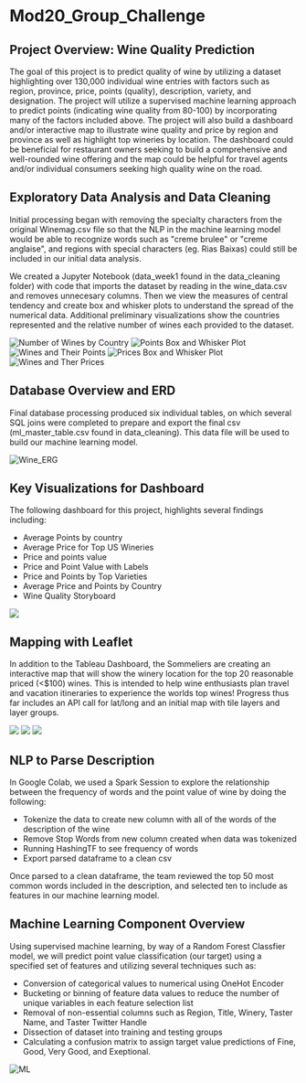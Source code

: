 # Mod20_Group_Challenge

## Project Overview: Wine Quality Prediction
The goal of this project is to predict quality of wine by utilizing a dataset highlighting over 130,000 individual wine entries with factors such as region, province, price, points (quality), description, variety, and designation. The project will utilize a supervised machine learning approach to predict points (indicating wine quality from 80-100) by incorporating many of the factors included above. The project will also build a dashboard and/or interactive map to illustrate wine quality and price by region and province as well as highlight top wineries by location. The dashboard could be beneficial for restaurant owners seeking to build a comprehensive and well-rounded wine offering and the map could be helpful for travel agents and/or individual consumers seeking high quality wine on the road.

## Exploratory Data Analysis and Data Cleaning
Initial processing began with removing the specialty characters from the original Winemag.csv file so that the NLP in the machine learning model would be able to recognize words such as "creme brulee" or "creme anglaise", and regions with special characters (eg. Rias Baixas) could still be included in our initial data analysis.

We created a Jupyter Notebook (data_week1 found in the data_cleaning folder) with code that imports the dataset by reading in the wine_data.csv and removes unnecesary columns. Then we view the measures of central tendency and create box and whisker plots to understand the spread of the numerical data. Additional preliminary visualizations show the countries represented and the relative number of wines each provided to the dataset.

![Number of Wines by Country](/Images/No_wines_by_co.png)
![Points Box and Whisker Plot](/Images/Points_baw.png)
![Wines and Their Points](/Images/Wines_and_points.png)
![Prices Box and Whisker Plot](/Images/Price_baw.png)
![Wines and Ther Prices](/Images/Wines_and_prices.png)


## Database Overview and ERD
Final database processing produced six individual tables, on which several SQL joins were completed to prepare and export the final csv (ml_master_table.csv found in data_cleaning). This data file will be used to build our machine learning model.

![Wine_ERG](https://github.com/saraegregg/Mod20_Group_Challenge/blob/7b38e36570db772ee8d9019c6624737123fa9cb2/Images/database_schema_with_relationships.png)


## Key Visualizations for Dashboard
The following dashboard for this project, highlights several findings including: 

- Average Points by country
- Average Price for Top US Wineries
- Price and points value
- Price and Point Value with Labels
- Price and Points by Top Varieties
- Average Price and Points by Country
- Wine Quality Storyboard

![](https://public.tableau.com/app/profile/matt.vogl6607/viz/FinalProjectStory_16543538908720/AveragePriceandPointsbyCountry) 

## Mapping with Leaflet
In addition to the Tableau Dashboard, the Sommeliers are creating an interactive map that will show the winery location for the top 20 reasonable priced (<$100) wines. This is intended to help wine enthusiasts plan travel and vacation itineraries to experience the worlds top wines! Progress thus far includes an API call for lat/long and an initial map with tile layers and layer groups.

![](/Images/APIcall.png)
![](/Images/APIcall2.png)
![](/Images/Mappingv1.png)

## NLP to Parse Description
In Google Colab, we used a Spark Session to explore the relationship between the frequency of words and the point value of wine by doing the following:
- Tokenize the data to create new column with all of the words of the description of the wine
- Remove Stop Words from new column created when data was tokenized
- Running HashingTF to see frequency of words
- Export parsed dataframe to a clean csv

Once parsed to a clean dataframe, the team reviewed the top 50 most common words included in the description, and selected ten to include as features in our machine learning model. 

## Machine Learning Component Overview 
Using supervised machine learning, by way of a Random Forest Classfier model, we will predict point value classification (our target) using a specified set of features and utilizing several techniques such as:
- Conversion of categorical values to numerical using OneHot Encoder
- Bucketing or binning of feature data values to reduce the number of unique variables in each feature selection list
- Removal of non-essential columns such as Region, Title, Winery, Taster Name, and Taster Twitter Handle
- Dissection of dataset into training and testing groups
- Calculating a confusion matrix to assign target value predictions of Fine, Good, Very Good, and Exeptional.

![ML](https://github.com/saraegregg/Mod20_Group_Challenge/blob/2ab0190fe76067d6ff9a9ddd7a6b1a1f714f352a/Images/ML_initial.png)


